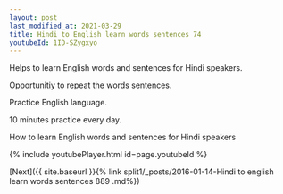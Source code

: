```yaml
---
layout: post
last_modified_at: 2021-03-29
title: Hindi to English learn words sentences 74 
youtubeId: 1ID-SZygxyo
---
```

 
 
Helps to learn English words and sentences for Hindi speakers.

Opportunitiy to repeat the words sentences. 

Practice English language. 
 
10 minutes practice every day. 
 
How to learn English words and sentences for Hindi speakers 
 
{% include youtubePlayer.html id=page.youtubeId %}
 
 
[Next]({{ site.baseurl }}{% link  split1/_posts/2016-01-14-Hindi to english learn words sentences 889 .md%})
 
